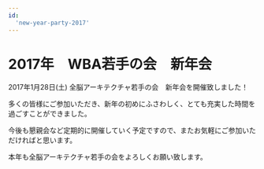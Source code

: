 ```yaml
---
id:
  'new-year-party-2017'
---
```


# 2017年　WBA若手の会　新年会

2017年1月28日(土) 全脳アーキテクチャ若手の会　新年会を開催致しました！

多くの皆様にご参加いただき、新年の初めにふさわしく、とても充実した時間を過ごすことができました。

今後も懇親会など定期的に開催していく予定ですので、またお気軽にご参加いただければと思います。

本年も全脳アーキテクチャ若手の会をよろしくお願い致します。

